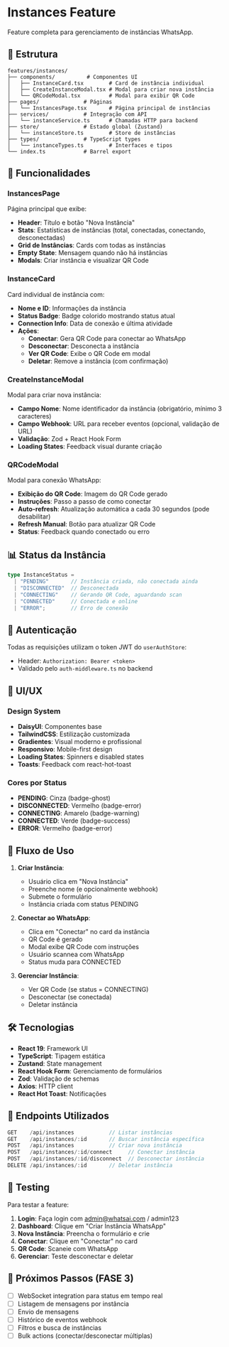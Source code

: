 # Instances Feature

Feature completa para gerenciamento de instâncias WhatsApp.

## 📁 Estrutura

```
features/instances/
├── components/          # Componentes UI
│   ├── InstanceCard.tsx        # Card de instância individual
│   ├── CreateInstanceModal.tsx # Modal para criar nova instância
│   └── QRCodeModal.tsx         # Modal para exibir QR Code
├── pages/              # Páginas
│   └── InstancesPage.tsx       # Página principal de instâncias
├── services/           # Integração com API
│   └── instanceService.ts      # Chamadas HTTP para backend
├── store/              # Estado global (Zustand)
│   └── instanceStore.ts        # Store de instâncias
├── types/              # TypeScript types
│   └── instanceTypes.ts        # Interfaces e tipos
└── index.ts            # Barrel export
```

## 🚀 Funcionalidades

### InstancesPage
Página principal que exibe:
- **Header**: Título e botão "Nova Instância"
- **Stats**: Estatísticas de instâncias (total, conectadas, conectando, desconectadas)
- **Grid de Instâncias**: Cards com todas as instâncias
- **Empty State**: Mensagem quando não há instâncias
- **Modals**: Criar instância e visualizar QR Code

### InstanceCard
Card individual de instância com:
- **Nome e ID**: Informações da instância
- **Status Badge**: Badge colorido mostrando status atual
- **Connection Info**: Data de conexão e última atividade
- **Ações**:
  - **Conectar**: Gera QR Code para conectar ao WhatsApp
  - **Desconectar**: Desconecta a instância
  - **Ver QR Code**: Exibe o QR Code em modal
  - **Deletar**: Remove a instância (com confirmação)

### CreateInstanceModal
Modal para criar nova instância:
- **Campo Nome**: Nome identificador da instância (obrigatório, mínimo 3 caracteres)
- **Campo Webhook**: URL para receber eventos (opcional, validação de URL)
- **Validação**: Zod + React Hook Form
- **Loading States**: Feedback visual durante criação

### QRCodeModal
Modal para conexão WhatsApp:
- **Exibição do QR Code**: Imagem do QR Code gerado
- **Instruções**: Passo a passo de como conectar
- **Auto-refresh**: Atualização automática a cada 30 segundos (pode desabilitar)
- **Refresh Manual**: Botão para atualizar QR Code
- **Status**: Feedback quando conectado ou erro

## 📊 Status da Instância

```typescript
type InstanceStatus = 
  | "PENDING"       // Instância criada, não conectada ainda
  | "DISCONNECTED"  // Desconectada
  | "CONNECTING"    // Gerando QR Code, aguardando scan
  | "CONNECTED"     // Conectada e online
  | "ERROR";        // Erro de conexão
```

## 🔐 Autenticação

Todas as requisições utilizam o token JWT do `userAuthStore`:
- Header: `Authorization: Bearer <token>`
- Validado pelo `auth-middleware.ts` no backend

## 🎨 UI/UX

### Design System
- **DaisyUI**: Componentes base
- **TailwindCSS**: Estilização customizada
- **Gradientes**: Visual moderno e profissional
- **Responsivo**: Mobile-first design
- **Loading States**: Spinners e disabled states
- **Toasts**: Feedback com react-hot-toast

### Cores por Status
- **PENDING**: Cinza (badge-ghost)
- **DISCONNECTED**: Vermelho (badge-error)
- **CONNECTING**: Amarelo (badge-warning)
- **CONNECTED**: Verde (badge-success)
- **ERROR**: Vermelho (badge-error)

## 🔄 Fluxo de Uso

1. **Criar Instância**:
   - Usuário clica em "Nova Instância"
   - Preenche nome (e opcionalmente webhook)
   - Submete o formulário
   - Instância criada com status PENDING

2. **Conectar ao WhatsApp**:
   - Clica em "Conectar" no card da instância
   - QR Code é gerado
   - Modal exibe QR Code com instruções
   - Usuário scannea com WhatsApp
   - Status muda para CONNECTED

3. **Gerenciar Instância**:
   - Ver QR Code (se status = CONNECTING)
   - Desconectar (se conectada)
   - Deletar instância

## 🛠️ Tecnologias

- **React 19**: Framework UI
- **TypeScript**: Tipagem estática
- **Zustand**: State management
- **React Hook Form**: Gerenciamento de formulários
- **Zod**: Validação de schemas
- **Axios**: HTTP client
- **React Hot Toast**: Notificações

## 📡 Endpoints Utilizados

```typescript
GET    /api/instances           // Listar instâncias
GET    /api/instances/:id       // Buscar instância específica
POST   /api/instances           // Criar nova instância
POST   /api/instances/:id/connect     // Conectar instância
POST   /api/instances/:id/disconnect  // Desconectar instância
DELETE /api/instances/:id       // Deletar instância
```

## 🧪 Testing

Para testar a feature:

1. **Login**: Faça login com admin@whatsai.com / admin123
2. **Dashboard**: Clique em "Criar Instância WhatsApp"
3. **Nova Instância**: Preencha o formulário e crie
4. **Conectar**: Clique em "Conectar" no card
5. **QR Code**: Scaneie com WhatsApp
6. **Gerenciar**: Teste desconectar e deletar

## 🔮 Próximos Passos (FASE 3)

- [ ] WebSocket integration para status em tempo real
- [ ] Listagem de mensagens por instância
- [ ] Envio de mensagens
- [ ] Histórico de eventos webhook
- [ ] Filtros e busca de instâncias
- [ ] Bulk actions (conectar/desconectar múltiplas)
